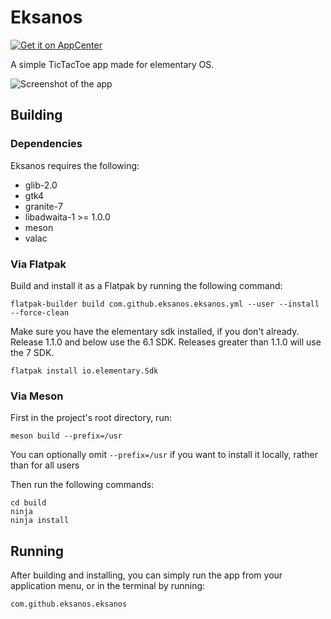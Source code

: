 # Eksanos

[![Get it on AppCenter](https://appcenter.elementary.io/badge.svg)](https://appcenter.elementary.io/com.github.eksanos.eksanos)

A simple TicTacToe app made for elementary OS.

![Screenshot of the app](https://raw.githubusercontent.com/eksanos/eksanos/main/data/screenshots/eksanos_menu_banana.png)


## Building
### Dependencies
Eksanos requires the following:
* glib-2.0
* gtk4
* granite-7
* libadwaita-1 >= 1.0.0
* meson
* valac

### Via Flatpak
Build and install it as a Flatpak by running the following command:

`flatpak-builder build com.github.eksanos.eksanos.yml --user --install --force-clean`

Make sure you have the elementary sdk installed, if you don't already. Release 1.1.0 and below use the 6.1 SDK. Releases greater than 1.1.0 will use the 7 SDK. 

`flatpak install io.elementary.Sdk`

### Via Meson
First in the project's root directory, run:

`meson build --prefix=/usr`

You can optionally omit `--prefix=/usr` if you want to install it locally, rather than for all users

Then run the following commands:
```
cd build
ninja
ninja install
```

## Running
After building and installing, you can simply run the app from your application menu, or in the terminal by running:

`com.github.eksanos.eksanos`
